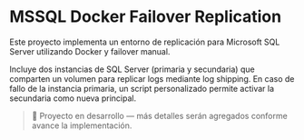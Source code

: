 # MSSQL Docker Failover Replication

Este proyecto implementa un entorno de replicación para Microsoft SQL Server utilizando Docker y failover manual. 

Incluye dos instancias de SQL Server (primaria y secundaria) que comparten un volumen para replicar logs mediante log shipping. En caso de fallo de la instancia primaria, un script personalizado permite activar la secundaria como nueva principal.

> 🔧 Proyecto en desarrollo — más detalles serán agregados conforme avance la implementación.
